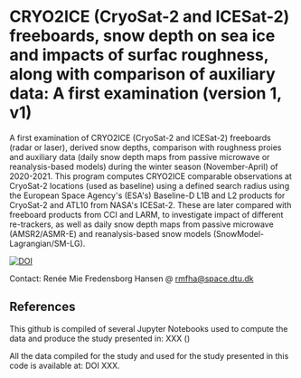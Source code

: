 # CRYO2ICE (CryoSat-2 and ICESat-2) freeboards, snow depth on sea ice and impacts of surfac roughness, along with comparison of auxiliary data: A first examination (version 1, v1)
 A first examination of CRYO2ICE (CryoSat-2 and ICESat-2) freeboards (radar or laser), derived snow depths, comparison with roughness proies and auxiliary data (daily snow depth maps from passive microwave or reanalysis-based models) during the winter season (November-April) of 2020-2021. This program computes CRYO2ICE comparable observations at CryoSat-2 locations (used as baseline) using a defined search radius using the European Space Agency's (ESA's) Baseline-D L1B and L2 products for CryoSat-2 and ATL10 from NASA's ICESat-2. These are later compared with freeboard products from CCI and LARM, to investigate impact of different re-trackers, as well as daily snow depth maps from passive microwave (AMSR2/ASMR-E) and reanalysis-based snow models (SnowModel-Lagrangian/SM-LG).

[![DOI](10.11583/DTU.21369129)](10.11583/DTU.21369129)

Contact: Renée Mie Fredensborg Hansen @ rmfha@space.dtu.dk






## References 
This github is compiled of several Jupyter Notebooks used to compute the data and produce the study presented in: XXX
()

All the data compiled for the study and used for the study presented in this code is available at: DOI XXX. 

